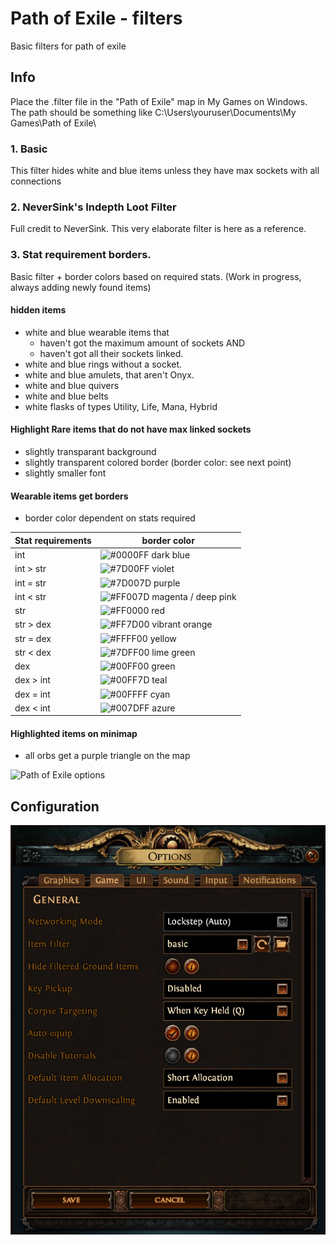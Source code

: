 # Path of Exile - filters
Basic filters for path of exile

## Info
Place the .filter file in the "Path of Exile" map in My Games on Windows.<br>
The path should be something like C:\Users\youruser\Documents\My Games\Path of Exile\

### 1. Basic
This filter hides white and blue items unless they have max sockets with all connections

    
### 2. NeverSink's Indepth Loot Filter
Full credit to NeverSink. This very elaborate filter is here as a reference.


### 3. Stat requirement borders.
Basic filter + border colors based on required stats. (Work in progress, always adding newly found items)

#### **hidden** items
- white and blue wearable items that
  - haven't got the maximum amount of sockets
    AND
  - haven't got all their sockets linked.
- white and blue rings without a socket.
- white and blue amulets, that aren't Onyx.
- white and blue quivers
- white and blue belts
- white flasks of types Utility, Life, Mana, Hybrid

#### Highlight Rare items that do not have max linked sockets
- slightly transparant background
- slightly transparent colored border (border color: see next point)
- slightly smaller font

#### Wearable items get borders
- border color dependent on stats required
  
| Stat requirements | border color |
| ----------------- | ------------ |
| int               | ![#0000FF](https://via.placeholder.com/15/0000FF/000000?text=+) dark blue |
| int > str         | ![#7D00FF](https://via.placeholder.com/15/7D00FF/000000?text=+) violet |
| int = str         | ![#7D007D](https://via.placeholder.com/15/7D007D/000000?text=+) purple |
| int < str         | ![#FF007D](https://via.placeholder.com/15/FF007D/000000?text=+) magenta / deep pink |
| str               | ![#FF0000](https://via.placeholder.com/15/FF0000/000000?text=+) red |
| str > dex         | ![#FF7D00](https://via.placeholder.com/15/FF7D00/000000?text=+) vibrant orange |
| str = dex         | ![#FFFF00](https://via.placeholder.com/15/FFFF00/000000?text=+) yellow |
| str < dex         | ![#7DFF00](https://via.placeholder.com/15/7DFF00/000000?text=+) lime green |
| dex               | ![#00FF00](https://via.placeholder.com/15/00FF00/000000?text=+) green |
| dex > int         | ![#00FF7D](https://via.placeholder.com/15/00FF7D/000000?text=+) teal |
| dex = int         | ![#00FFFF](https://via.placeholder.com/15/00FFFF/000000?text=+) cyan |
| dex < int         | ![#007DFF](https://via.placeholder.com/15/007DFF/000000?text=+) azure |



#### Highlighted items on minimap
- all orbs get a purple triangle on the map

![Path of Exile options](img/3.path_of_exile.png)

## Configuration

![Path of Exile options](img/PoEoptions.png)
